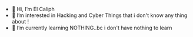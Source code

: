 - 👋 Hi, I’m El Caliph
- 👀 I’m interested in Hacking and Cyber Things that i don't know any thing about !
- 🌱 I’m currently learning NOTHING..bc i don't have nothing to learn 
